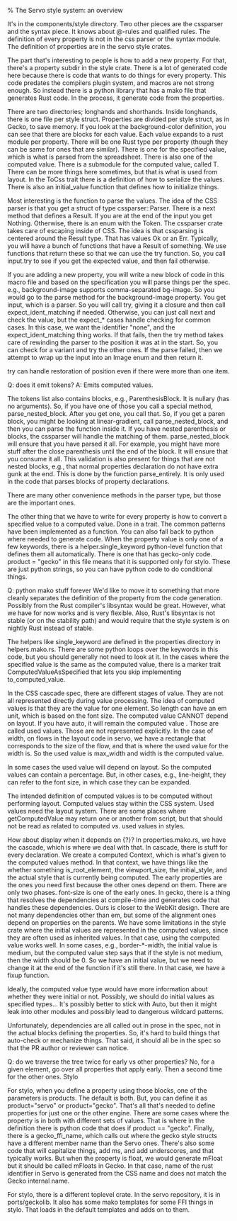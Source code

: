 % The Servo style system: an overview

It's in the components/style directory. Two other pieces are the cssparser and the syntax piece. It knows about @-rules and qualified rules. The definition of every property is not in the css parser or the syntax module. The definition of properties are in the servo style crates.

The part that's interesting to people is how to add a new property. For that, there's a property subdir in the style crate. There is a lot of generated code here because there is code that wants to do things for every property. This code predates the compilers plugin system, and macros are not strong enough. So instead there is a python library that has a mako file that generates Rust code. In the process, it generate code from the properties.

There are two directories; longhands and shorthands. Inside longhands, there is one file per style struct. Properties are divided per style struct, as in Gecko, to save memory. If you look at the background-color definition, you can see that there are blocks for each value. Each value expands to a rust module per property. There will be one Rust type per property (though they can be same for ones that are similar). There is one for the specified value, which is what is parsed from the spreadsheet. There is also one of the computed value. There is a submodule for the computed value, called T. There can be more things here sometimes, but that is what is used from layout. In the ToCss trait there is a definition of how to serialize the values. There is also an initial_value function that defines how to initialize things.

Most interesting is the function to parse the values. The idea of the CSS parser is that you get a struct of type cssparser::Parser. There is a next method that defines a Result. If you are at the end of the input you get Nothing. Otherwise, there is an enum with the Token. The cssparser crate takes care of escaping inside of CSS. The idea is that cssparsing is centered around the Result type. That has values Ok or an Err. Typically, you will have a bunch of functions that have a Result of something. We use functions that return these so that we can use the try function. So, you call input.try to see if you get the expected value, and then fail otherwise.

If you are adding a new property, you will write a new block of code in this macro file and based on the specification you will parse things per the spec. e.g., background-image supports comma-separated bg-image. So you would go to the parse method for the background-image property. You get input, which is a parser. So you will call try, giving it a closure and then call expect_ident_matching if needed. Otherwise, you can just call next and check the value, but the expect_* cases handle checking for common cases. In this case, we want the identifier "none", and the expect_ident_matching thing works. If that fails, then the try method takes care of rewinding the parser to the position it was at in the start. So, you can check for a variant and try the other ones. If the parse failed, then we attempt to wrap up the input into an Image enum and then return it.

try can handle restoration of position even if there were more than one item.

Q: does it emit tokens? A: Emits computed values.

The tokens list also contains blocks, e.g., ParenthesisBlock. It is nullary (has no arguments). So, if you have one of those you call a special method, parse_nested_block. After you get one, you call that. So, if you get a paren block, you might be looking at linear-gradient, call parse_nested_block, and then you can parse the function inside it. If you have nested parenthesis or blocks, the cssparser will handle the matching of them. parse_nested_block will ensure that you have parsed it all. For example, you might have more stuff after the close parenthesis until the end of the block. It will ensure that you consume it all. This validation is also present for things that are not nested blocks, e.g., that normal properties declaration do not have extra gunk at the end. This is done by the function parse_entirely. It is only used in the code that parses blocks of property declarations.

There are many other convenience methods in the parser type, but those are the important ones.

The other thing that we have to write for every property is how to convert a specified value to a computed value. Done in a trait. The common patterns have been implemented as a function. You can also fall back to python where needed to generate code. When the property value is only one of a few keywords, there is a helper.single_keyword python-level function that defines them all automatically. There is one that has gecko-only code. product = "gecko" in this file means that it is supported only for stylo. These are just python strings, so you can have python code to do conditional things.

Q: python mako stuff forever We'd like to move it to something that more cleanly separates the definition of the property from the code generation. Possibly from the Rust compiler's libsyntax would be great. However, what we have for now works and is very flexible. Also, Rust's libsyntax is not stable (or on the stability path) and would require that the style system is on nightly Rust instead of stable.

The helpers like single_keyword are defined in the properties directory in helpers.mako.rs. There are some python loops over the keywords in this code, but you should generally not need to look at it. In the cases where the specified value is the same as the computed value, there is a marker trait ComputedValueAsSpecified that lets you skip implementing to_computed_value.

In the CSS cascade spec, there are different stages of value. They are not all represented directly during value processing. The idea of computed values is that they are the value for one element. So length can have an em unit, which is based on the font size. The computed value CANNOT depend on layout. If you have auto, it will remain the computed value . Those are called used values. Those are not represented explicitly. In the case of width, on flows in the layout code in servo, we have a rectangle that corresponds to the size of the flow, and that is where the used value for the width is. So the used value is max_width and width is the computed value.

In some cases the used value will depend on layout. So the computed values can contain a percentage. But, in other cases, e.g., line-height, they can refer to the font size, in which case they can be expanded.

The intended definition of computed values is to be computed without performing layout. Computed values stay within the CSS system. Used values need the layout system. There are some places where getComputedValue may return one or another from script, but that should not be read as related to computed vs. used values in styles.

How about display when it depends on {?}? In properties.mako.rs, we have the cascade, which is where we deal with that. In cascade, there is stuff for every declaration. We create a computed Context, which is what's given to the computed values method. In that context, we have things like the whether something is_root_element, the viewport_size, the initial_style, and the actual style that is currently being computed. The early properties are the ones you need first because the other ones depend on them. There are only two phases. font-size is one of the early ones. In gecko, there is a thing that resolves the dependencies at compile-time and generates code that handles these dependencies. Ours is closer to the WebKit design. There are not many dependencies other than em, but some of the alignment ones depend on properties on the parents. We have some limitations in the style crate where the initial values are represented in the computed values, since they are often used as inherited values. In that case, using the computed value works well. In some cases, e.g., border-*-width, the initial value is medium, but the computed value step says that if the style is not medium, then the width should be 0. So we have an initial value, but we need to change it at the end of the function if it's still there. In that case, we have a fixup function.

Ideally, the computed value type would have more information about whether they were initial or not. Possibly, we should do initial values as specified types... It's possibly better to stick with Auto, but then it might leak into other modules and possibly lead to dangerous wildcard patterns.

Unfortunately, dependencies are all called out in prose in the spec, not in the actual blocks defining the properties. So, it's hard to build things that auto-check or mechanize things. That said, it should all be in the spec so that the PR author or reviewer can notice.

Q: do we traverse the tree twice for early vs other properties? No, for a given element, go over all properties that apply early. Then a second time for the other ones.
Stylo

For stylo, when you define a property using those blocks, one of the parameters is products. The default is both. But, you can define it as product="servo" or product="gecko". That's all that's needed to define properties for just one or the other engine. There are some cases where the property is in both with different sets of values. That is where in the definition there is python code that does if product == "gecko". Finally, there is a gecko_ffi_name, which calls out where the gecko style structs have a different member name than the Servo ones. There's also some code that will capitalize things, add ms, and add underscores, and that typically works. But when the property is float, we would generate mFloat but it should be called mFloats in Gecko. In that case, name of the rust identifier in Servo is generated from the CSS name and does not match the Gecko internal name.

For stylo, there is a different toplevel crate. In the servo repository, it is in ports/geckolib. It also has some mako templates for some FFI things in stylo. That loads in the default templates and adds on to them.
